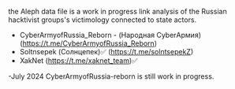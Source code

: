 the Aleph data file is a work in progress link analysis of the Russian hacktivist groups's victimology connected to state actors.

- CyberArmyofRussia_Reborn - (Народная CyberАрмия)
	(https://t.me/CyberArmyofRussia_Reborn)
- Soltnsepek (Солнцепек)✅
	(https://t.me/solntsepekZ)
- XakNet 
	(https://t.me/xaknet_team)✅

-July 2024
CyberArmyofRussia-reborn is still work in progress. 
